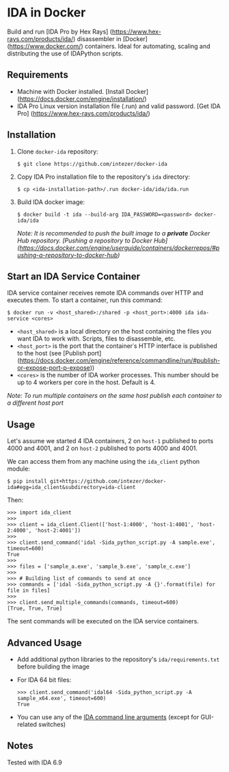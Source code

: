 # IDA in Docker
Build and run [IDA Pro by Hex Rays] (https://www.hex-rays.com/products/ida/) disassembler in [Docker] (https://www.docker.com/) containers.
Ideal for automating, scaling and distributing the use of IDAPython scripts.

## Requirements
- Machine with Docker installed. [Install Docker] (https://docs.docker.com/engine/installation/)
- IDA Pro Linux version installation file (.run) and valid password. [Get IDA Pro] (https://www.hex-rays.com/products/ida/)

## Installation
1. Clone `docker-ida` repository:

    ```
    $ git clone https://github.com/intezer/docker-ida 
    ```

2. Copy IDA Pro installation file to the repository's `ida` directory:

    ```
    $ cp <ida-installation-path>/.run docker-ida/ida/ida.run
    ```

3. Build IDA docker image:

    ```
    $ docker build -t ida --build-arg IDA_PASSWORD=<password> docker-ida/ida
    ```

    *Note: It is recommended to push the built image to a __private__ Docker Hub repository. [Pushing a repository to Docker Hub] (https://docs.docker.com/engine/userguide/containers/dockerrepos/#pushing-a-repository-to-docker-hub)*

## Start an IDA Service Container
IDA service container receives remote IDA commands over HTTP and executes them. To start a container, run this command:
```
$ docker run -v <host_shared>:/shared -p <host_port>:4000 ida ida-service <cores>
```

- `<host_shared>` is a local directory on the host containing the files you want IDA to work with. Scripts, files to disassemble, etc.
- `<host_port>` is the port that the container᾿s HTTP interface is published to the host (see [Publish port] (https://docs.docker.com/engine/reference/commandline/run/#publish-or-expose-port-p-expose))
- `<cores>` is the number of IDA worker processes. This number should be up to 4 workers per core in the host. Default is 4.

*Note: To run multiple containers on the same host publish each container to a different host port*

## Usage
Let's assume we started 4 IDA containers, 2 on `host-1` published to ports 4000 and 4001, and 2 on `host-2` published to ports 4000 and 4001.

We can access them from any machine using the `ida_client` python module:
```
$ pip install git+https://github.com/intezer/docker-ida#egg=ida_client&subdirectory=ida-client
```

Then:
```
>>> import ida_client
>>>
>>> client = ida_client.Client(['host-1:4000', 'host-1:4001', 'host-2:4000', 'host-2:4001'])
>>> 
>>> client.send_command('idal -Sida_python_script.py -A sample.exe', timeout=600)
True
>>>
>>> files = ['sample_a.exe', 'sample_b.exe', 'sample_c.exe']
>>>
>>> # Building list of commands to send at once
>>> commands = ['idal -Sida_python_script.py -A {}'.format(file) for file in files]
>>>
>>> client.send_multiple_commands(commands, timeout=600)
[True, True, True]
```

The sent commands will be executed on the IDA service containers.

## Advanced Usage
- Add additional python libraries to the repository's `ida/requirements.txt` before building the image
- For IDA 64 bit files:

    ```
    >>> client.send_command('idal64 -Sida_python_script.py -A sample_x64.exe', timeout=600)
    True
    ```
- You can use any of the [IDA command line arguments](https://www.hex-rays.com/products/ida/support/idadoc/417.shtml) (except for GUI-related switches)

## Notes
Tested with IDA 6.9
